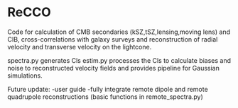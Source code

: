 # ReCCO

Code for calculation of CMB secondaries (kSZ,tSZ,lensing,moving lens) and CIB, cross-correlations
with galaxy surveys and reconstruction of radial velocity and transverse velocity
on the lightcone.

spectra.py generates Cls
estim.py  processes the Cls to calculate biases and noise to reconstructed 
velocity fields and provides pipeline for Gaussian simulations.

Future update:
-user guide
-fully integrate remote dipole and remote quadrupole reconstructions
(basic functions in remote_spectra.py)